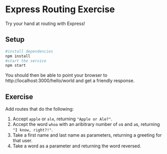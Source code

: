 # Express Routing Exercise

Try your hand at routing with Express!

## Setup

```bash
#install dependencies
npm install
#start the service
npm start
```

You should then be able to point your browser to http://localhost:3000/hello/world and get a friendly response.

## Exercise

Add routes that do the following:

1. Accept `apple` or `ale`, returning `"Apple or Ale?"`.
1. Accept the word `whoa` with an aribitrary number of `o`s and `a`s, returning `"I know, right?!"`.
1. Take a first name and last name as parameters, returning a greeting for that user.
1. Take a word as a parameter and returning the word reversed.

